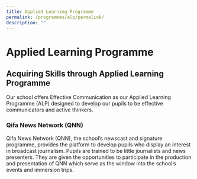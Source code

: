 ```yaml
---
title: Applied Learning Programme
permalink: /programmes/alp/permalink/
description: ""
---
```

Applied Learning Programme
==========================

  

Acquiring Skills through Applied Learning Programme
---------------------------------------------------

  

Our school offers Effective Communication as our Applied Learning Programme (ALP) designed to develop our pupils to be effective communicators and active thinkers. 

  

### Qifa News Network (QNN)

  

Qifa News Network (QNN), the school’s newscast and signature programme, provides the platform to develop pupils who display an interest in broadcast journalism. Pupils are trained to be little journalists and news presenters. They are given the opportunities to participate in the production and presentation of QNN which serve as the window into the school’s events and immersion trips.


